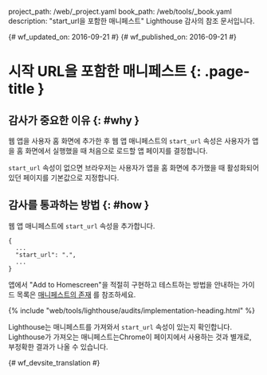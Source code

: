 project_path: /web/_project.yaml
book_path: /web/tools/_book.yaml
description: "start_url을 포함한 매니페스트" Lighthouse 감사의 참조 문서입니다.

{# wf_updated_on: 2016-09-21 #}
{# wf_published_on: 2016-09-21 #}

# 시작 URL을 포함한 매니페스트  {: .page-title }

## 감사가 중요한 이유 {: #why }

웹 앱을 사용자 홈 화면에 추가한 후 웹 앱 매니페스트의 `start_url`
속성은 사용자가 앱을 홈 화면에서 실행했을 때 처음으로 로드할 앱 페이지를 결정합니다.


`start_url` 속성이 없으면 브라우저는 사용자가 앱을 홈 화면에 추가했을 때
활성화되어 있던 페이지를 기본값으로 지정합니다.

## 감사를 통과하는 방법 {: #how }

웹 앱 매니페스트에 `start_url` 속성을 추가합니다.

    {
      ...
      "start_url": ".",
      ...
    }

앱에서 "Add to Homescreen"을 적절히 구현하고 테스트하는 방법을 안내하는 가이드 목록은 [매니페스트의 존재](manifest-exists#how)
를 참조하세요.


{% include "web/tools/lighthouse/audits/implementation-heading.html" %}

Lighthouse는 매니페스트를 가져와서 `start_url` 속성이 있는지 확인합니다.
Lighthouse가 가져오는 매니페스트는Chrome이 페이지에서 사용하는 것과 별개로, 부정확한 결과가 나올 수 있습니다.



{# wf_devsite_translation #}
